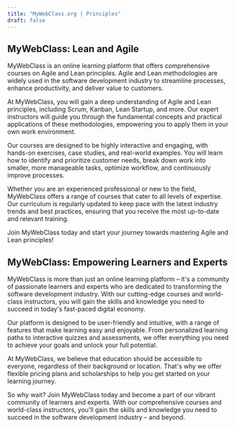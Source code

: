 ```yaml
---
title: "MyWebClass.org | Principles"
draft: false
---
```



## MyWebClass: Lean and Agile

MyWebClass is an online learning platform that offers comprehensive courses on Agile and Lean principles. Agile and Lean methodologies are widely used in the software development industry to streamline processes, enhance productivity, and deliver value to customers.

At MyWebClass, you will gain a deep understanding of Agile and Lean principles, including Scrum, Kanban, Lean Startup, and more. Our expert instructors will guide you through the fundamental concepts and practical applications of these methodologies, empowering you to apply them in your own work environment.

Our courses are designed to be highly interactive and engaging, with hands-on exercises, case studies, and real-world examples. You will learn how to identify and prioritize customer needs, break down work into smaller, more manageable tasks, optimize workflow, and continuously improve processes.

Whether you are an experienced professional or new to the field, MyWebClass offers a range of courses that cater to all levels of expertise. Our curriculum is regularly updated to keep pace with the latest industry trends and best practices, ensuring that you receive the most up-to-date and relevant training.

Join MyWebClass today and start your journey towards mastering Agile and Lean principles!

## MyWebClass: Empowering Learners and Experts

MyWebClass is more than just an online learning platform – it's a community of passionate learners and experts who are dedicated to transforming the software development industry. With our cutting-edge courses and world-class instructors, you will gain the skills and knowledge you need to succeed in today's fast-paced digital economy.

Our platform is designed to be user-friendly and intuitive, with a range of features that make learning easy and enjoyable. From personalized learning paths to interactive quizzes and assessments, we offer everything you need to achieve your goals and unlock your full potential.

At MyWebClass, we believe that education should be accessible to everyone, regardless of their background or location. That's why we offer flexible pricing plans and scholarships to help you get started on your learning journey.

So why wait? Join MyWebClass today and become a part of our vibrant community of learners and experts. With our comprehensive courses and world-class instructors, you'll gain the skills and knowledge you need to succeed in the software development industry – and beyond.